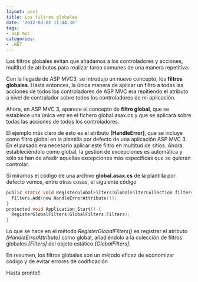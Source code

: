 ```yaml
---
layout: post
title: Los filtros globales
date: '2012-03-02 11:44:30'
tags:
- asp mvc
categories:
- .NET
---
```



Los filtros globales evitan que añadamos a los controladores y acciones, multitud de atributos para realizar tarea comunes de una manera repetitiva.

Con la llegada de ASP MVC3, se introdujo un nuevo concepto, los **filtros globales**. Hasta entonces, la única manera de aplicar un filtro a todas las acciones de todos los controladores de ASP MVC era repitiendo el atributo a nivel de contralador sobre todos los controladores de mi aplicación.

Ahora, en ASP MVC 3, aparece el concepto de **filtro global**, que se establece una única vez en el fichero global.asax.cs y que se aplicará sobre todas las acciones de todos los controladores.

El ejemplo más claro de esto es el atributo **[HandleError]**, que se incluye como filtro global en la plantilla por defecto de una aplicación ASP MVC 3. En el pasado era necesario aplicar este filtro en multitud de sitios. Ahora, estableciéndolo como global, la gestión de excepciones es automática y sólo se han de añadir aquellas excepciones más específicas que se quieran controlar.

Si miramos el código de una archivo **global.asax.cs** de la plantilla por defecto vemos, entre otras cosas, el siguiente código

```c
public static void RegisterGlobalFilters(GlobalFilterCollection filters) {
  filters.Add(new HandleErrorAttribute()); 
}
protected void Application_Start() {
  RegisterGlobalFilters(GlobalFilters.Filters);
}
```

Lo que se hace en el método *RegisterGlobalFilters()* es registrar el atributo *[HandleErrorAttribute]*
como global, añadiéndolo a la colección de filtros globales *[Filters]* del objeto estático *[GlobalFilters]*.

En resumen, los filtros globales son un método eficaz de economizar código y de evitar errores de codificación

Hasta pronto!!


